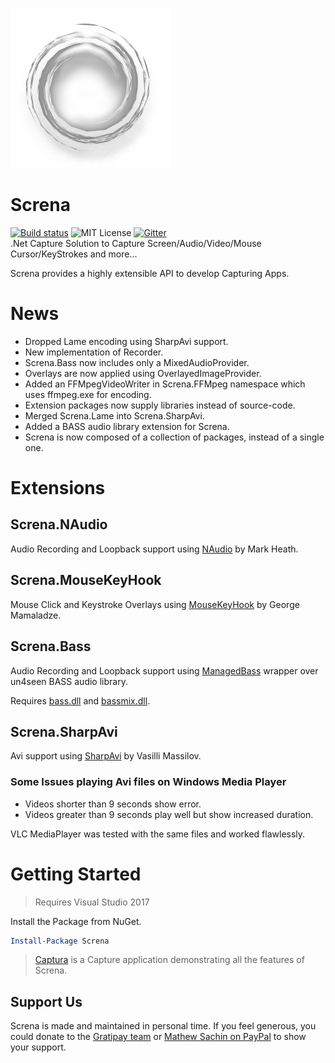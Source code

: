 ![Logo](Screna.png)
# Screna
[![Build status](https://ci.appveyor.com/api/projects/status/nadvi6vf6kl999g5/branch/master?svg=true)](https://ci.appveyor.com/project/MathewSachin/screna/branch/master)
![MIT License](https://img.shields.io/github/license/MathewSachin/Screna.svg)
[![Gitter](https://badges.gitter.im/MathewSachin/Screna.svg)](https://gitter.im/MathewSachin/Screna)  
.Net Capture Solution to Capture Screen/Audio/Video/Mouse Cursor/KeyStrokes and more...

Screna provides a highly extensible API to develop Capturing Apps.

# News
* Dropped Lame encoding using SharpAvi support.
* New implementation of Recorder.
* Screna.Bass now includes only a MixedAudioProvider.
* Overlays are now applied using OverlayedImageProvider.
* Added an FFMpegVideoWriter in Screna.FFMpeg namespace which uses ffmpeg.exe for encoding.
* Extension packages now supply libraries instead of source-code.
* Merged Screna.Lame into Screna.SharpAvi.
* Added a BASS audio library extension for Screna.
* Screna is now composed of a collection of packages, instead of a single one.

# Extensions

## Screna.NAudio
Audio Recording and Loopback support using [NAudio](https://github.com/NAudio/NAudio) by Mark Heath.

## Screna.MouseKeyHook
Mouse Click and Keystroke Overlays using [MouseKeyHook](https://github.com/gmamaladze/globalmousekeyhook) by George Mamaladze.

## Screna.Bass
Audio Recording and Loopback support using [ManagedBass](https://github.com/ManagedBass/ManagedBass) wrapper over un4seen BASS audio library.

Requires [bass.dll](http://www.un4seen.com/download.php?bass24) and [bassmix.dll](http://www.un4seen.com/download.php?bassmix24).

## Screna.SharpAvi
Avi support using [SharpAvi](https://github.com/baSSiLL/SharpAvi) by Vasilli Massilov.

### Some Issues playing Avi files on Windows Media Player
- Videos shorter than 9 seconds show error.
- Videos greater than 9 seconds play well but show increased duration.

VLC MediaPlayer was tested with the same files and worked flawlessly.

# Getting Started
> Requires Visual Studio 2017

Install the Package from NuGet.
```powershell
Install-Package Screna
```

> [Captura](https://github.com/MathewSachin/Captura) is a Capture application demonstrating all the features of Screna.

## Support Us
Screna is made and maintained in personal time.
If you feel generous, you could donate to the [Gratipay team](https://gratipay.com/Screna) or [Mathew Sachin on PayPal](https://www.paypal.me/MathewSachin) to show your support.